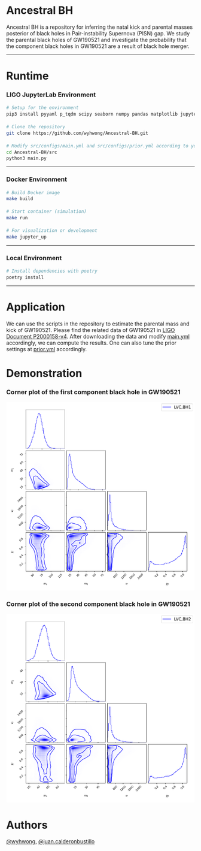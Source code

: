 # Ancestral BH
Ancestral BH is a repository for inferring the natal kick and parental masses posterior of black holes in Pair-instability Supernova (PISN) gap. We study the parental black holes of GW190521 and investigate the probability that the component black holes in GW190521 are a result of black hole merger.

---

# Runtime

### LIGO JupyterLab Environment

```bash
# Setup for the environment
pip3 install pyyaml p_tqdm scipy seaborn numpy pandas matplotlib jupyterthemes notebook tables corner surfinbh

# Clone the repository
git clone https://github.com/wyhwong/Ancestral-BH.git

# Modify src/configs/main.yml and src/configs/prior.yml according to your needs
cd Ancestral-BH/src
python3 main.py
```

---

### Docker Environment

```bash
# Build Docker image
make build

# Start container (simulation)
make run

# For visualization or development
make jupyter_up
```

---

### Local Environment

```bash
# Install dependencies with poetry
poetry install
```

---

# Application

We can use the scripts in the repository to estimate the parental mass and kick of GW190521. Please find the related data of GW190521 in [LIGO Document P2000158-v4](https://dcc.ligo.org/LIGO-P2000158/public). After downloading the data and modify [main.yml](./src/configs/main.yml) accordingly, we can compute the results. One can also tune the prior settings at [prior.yml](./src/configs/prior.yml) accordingly.

# Demonstration

### Corner plot of the first component black hole in GW190521

![plot](./images/GW190521_LVC_BH1_corner.png)


### Corner plot of the second component black hole in GW190521

![plot](./images/GW190521_LVC_BH2_corner.png)

# Authors
[@wyhwong](https://github.com/wyhwong), [@juan.calderonbustillo](https://git.ligo.org/juan.calderonbustillo)
